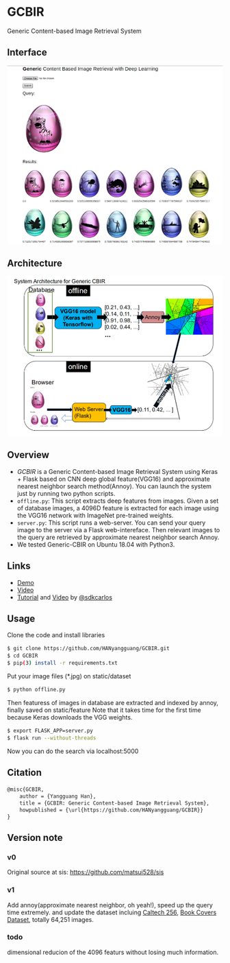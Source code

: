 # GCBIR
Generic Content-based Image Retrieval System
## Interface
![](/demo/demoGenericCBIR.png)

## Architecture
![](/demo/GCBIR.jpg)

## Overview
- *GCBIR* is a Generic Content-based Image Retrieval System using Keras + Flask based on CNN deep global feature(VGG16) and  approximate nearest neighbor search method(Annoy). 
You can launch the system just by running two python scripts.
- `offline.py`: This script extracts deep features from images. Given a set of database images, a 4096D feature is extracted for each image using the VGG16 network with ImageNet pre-trained weights.
- `server.py`: This script runs a web-server. You can send your query image to the server via a Flask web-intereface. Then relevant images to the query are retrieved by approximate nearest neighbor search Annoy.
- We tested Generic-CBIR on Ubuntu 18.04 with Python3.

## Links
- [Demo](#)
- [Video](#)
- [Tutorial](https://ourcodeworld.com/articles/read/981/how-to-implement-an-image-search-engine-using-keras-tensorflow-with-python-3-in-ubuntu-18-04) and [Video](https://www.youtube.com/watch?v=Htu7b8PUyRg) by [@sdkcarlos](https://github.com/sdkcarlos)

## Usage
Clone the code and install libraries
```bash
$ git clone https://github.com/HANyangguang/GCBIR.git
$ cd GCBIR
$ pip(3) install -r requirements.txt
```

Put your image files (*.jpg) on static/dataset

```bash
$ python offline.py
```
Then featuress of images in database are extracted and indexed by annoy, finally saved on static/feature
Note that it takes time for the first time because Keras downloads the VGG weights.
```bash
$ export FLASK_APP=server.py
$ flask run --without-threads
```
Now you can do the search via localhost:5000


## Citation

    @misc{GCBIR,
	    author = {Yangguang Han},
	    title = {GCBIR: Generic Content-based Image Retrieval System},
	    howpublished = {\url{https://github.com/HANyangguang/GCBIR}}
    }

## Version note
### v0
Original source at sis: https://github.com/matsui528/sis
### v1
Add annoy(approximate nearest neighbor, oh yeah!), speed up the query time extremely. and update the dataset incluing [Caltech 256](http://www.vision.caltech.edu/Image_Datasets/Caltech256/), [Book Covers Dataset](https://www.kaggle.com/lukaanicin/book-covers-dataset), totally 64,251 images. 
### todo 
dimensional reducion of the 4096 featurs without losing much information.
